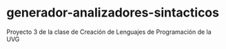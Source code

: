 # generador-analizadores-sintacticos
Proyecto 3 de la clase de Creación de Lenguajes de Programación de la UVG
